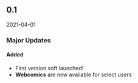 ## 0.1

2021-04-01

### Major Updates

#### Added

- First version soft launched!
- __Webcomics__ are now available for select users
